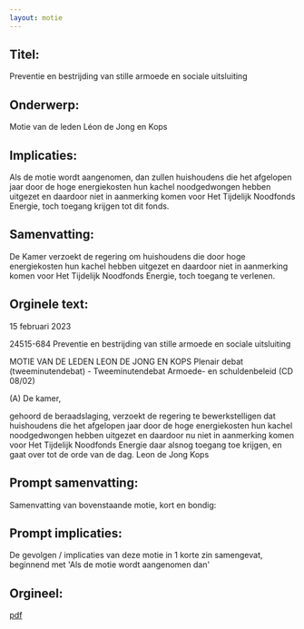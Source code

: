 ```yaml
---
layout: motie
---
```

## Titel:
Preventie en bestrijding van stille armoede en sociale uitsluiting
## Onderwerp:
Motie van de leden Léon de Jong en Kops
## Implicaties:

Als de motie wordt aangenomen, dan zullen huishoudens die het afgelopen jaar door de hoge energiekosten hun kachel noodgedwongen hebben uitgezet en daardoor niet in aanmerking komen voor Het Tijdelijk Noodfonds Energie, toch toegang krijgen tot dit fonds.
## Samenvatting:

De Kamer verzoekt de regering om huishoudens die door hoge energiekosten hun kachel hebben uitgezet en daardoor niet in aanmerking komen voor Het Tijdelijk Noodfonds Energie, toch toegang te verlenen.
## Orginele text:


15 februari 2023

24515-684
Preventie en bestrijding van stille armoede en sociale uitsluiting

MOTIE VAN DE LEDEN LEON DE JONG EN KOPS
Plenair debat (tweeminutendebat) - Tweeminutendebat Armoede- en schuldenbeleid (CD 08/02)

(A)
De kamer,

gehoord de beraadslaging,
verzoekt de regering te bewerkstelligen dat
huishoudens die het afgelopen jaar door de hoge
energiekosten hun kachel noodgedwongen hebben
uitgezet en daardoor nu niet in aanmerking komen
voor Het Tijdelijk Noodfonds Energie daar alsnog
toegang toe krijgen,
en gaat over tot de orde van de dag.
Leon
de Jong
Kops


## Prompt samenvatting:
Samenvatting van bovenstaande motie, kort en bondig:


## Prompt implicaties:
De gevolgen / implicaties van deze motie in 1 korte zin samengevat, beginnend met 'Als de motie wordt aangenomen dan' 

## Orgineel:
[pdf](https://gegevensmagazijn.tweedekamer.nl/OData/v4/2.0/Document(98937258-c6c5-42ba-b7df-8a91e09ffb32)/resource)
